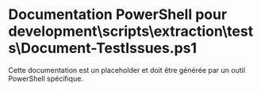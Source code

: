 # Documentation PowerShell pour development\scripts\extraction\tests\Document-TestIssues.ps1

Cette documentation est un placeholder et doit être générée par un outil PowerShell spécifique.
